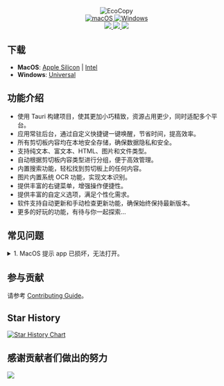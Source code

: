 <div align="center">
  <img src="https://socialify.git.ci/ayangweb/EcoCopy/image?description=1&font=Source%20Code%20Pro&forks=1&issues=1&name=1&owner=1&pattern=Floating%20Cogs&pulls=1&stargazers=1&theme=Auto" alt="EcoCopy" />

  <div>
    <a href="https://github.com/ayangweb/EcoCopy/releases/latest">
      <img
        alt="macOS"
        src="https://img.shields.io/badge/-MacOS-black?style=flat-square&logo=apple&logoColor=white"
      />
    </a>
    <a href="https://github.com/ayangweb/EcoCopy/releases/latest">
      <img
        alt="Windows"
        src="https://img.shields.io/badge/-Windows-blue?style=flat-square&logo=windows&logoColor=white"
      />
    </a>
  </div>

  <div>
    <a href="https://github.com/ayangweb/EcoCopy/blob/master/LICENSE">
      <img
        src="https://img.shields.io/github/license/ayangweb/EcoCopy?style=flat-square"
      />
    </a>
    <a href="https://github.com/ayangweb/EcoCopy/releases/latest">
      <img
        src="https://img.shields.io/github/package-json/v/ayangweb/EcoCopy?style=flat-square"
      />
    </a>
    <a href="https://github.com/ayangweb/EcoCopy/releases">
      <img
        src="https://img.shields.io/github/downloads/ayangweb/EcoCopy/total?style=flat-square"
      />  
    </a>
  </div>
</div>

## 下载

- **MacOS**: [Apple Silicon](https://mirror.ghproxy.com/https://github.com/ayangweb/EcoCopy/releases/download/v0.0.0/EcoCopy_0.0.0_aarch64.dmg) | [Intel](https://mirror.ghproxy.com/https://github.com/ayangweb/EcoCopy/releases/download/v0.0.0/EcoCopy_0.0.0_x64.dmg)
- **Windows**: [Universal](https://mirror.ghproxy.com/https://github.com/ayangweb/EcoCopy/releases/download/v0.0.0/EcoCopy_0.0.0_x64_zh-CN.msi)

## 功能介绍

- 使用 Tauri 构建项目，使其更加小巧精致，资源占用更少，同时适配多个平台。
- 应用常驻后台，通过自定义快捷键一键唤醒，节省时间，提高效率。
- 所有剪切板内容均在本地安全存储，确保数据隐私和安全。
- 支持纯文本、富文本、HTML、图片和文件类型。
- 自动根据剪切板内容类型进行分组，便于高效管理。
- 内置搜索功能，轻松找到剪切板上的任何内容。
- 图片内置系统 OCR 功能，实现文本识别。
- 提供丰富的右键菜单，增强操作便捷性。
- 提供丰富的自定义选项，满足个性化需求。
- 软件支持自动更新和手动检查更新功能，确保始终保持最新版本。
- 更多的好玩的功能，有待与你一起探索...

## 常见问题

<details>
<summary>1. MacOS 提示 app 已损坏，无法打开。</summary>

参考 huazai 大佬的[解决办法](https://zhuanlan.zhihu.com/p/135948430)

</details>

## 参与贡献

请参考 [Contributing Guide](https://github.com/ayangweb/EcoCopy/blob/master/.github/CONTRIBUTING.md)。

## Star History

<a href="https://star-history.com/#ayangweb/EcoCopy&Date">

 <picture>
   <source media="(prefers-color-scheme: dark)" srcset="https://api.star-history.com/svg?repos=ayangweb/EcoCopy&type=Date&theme=dark" />
   <source media="(prefers-color-scheme: light)" srcset="https://api.star-history.com/svg?repos=ayangweb/EcoCopy&type=Date" />
   <img alt="Star History Chart" src="https://api.star-history.com/svg?repos=ayangweb/EcoCopy&type=Date" />
 </picture>
</a>

## 感谢贡献者们做出的努力

<a href="https://github.com/ayangweb/EcoCopy/graphs/contributors">
  <img src="https://contrib.rocks/image?repo=ayangweb/EcoCopy" />
</a>
